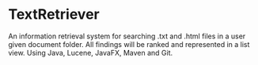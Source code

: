 # TextRetriever
An information retrieval system for searching .txt and .html files in a user given document folder. All findings will be ranked and represented in a list view. Using Java, Lucene, JavaFX, Maven and Git.
